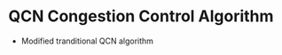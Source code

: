 QCN Congestion Control Algorithm	
=================================
- Modified tranditional QCN algorithm